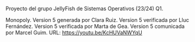 Proyecto del grupo JellyFish de Sistemas Operativos (23/24) Q1.

Monopoly.
Version 5 generada por Clara Ruiz.
Version 5 verificada por Lluc Fernández.
Version 5 verificada por Marta de Gea.
Version 5 comunicada por Marcel Guim.
URL: https://youtu.be/KcHUVaNWYqU

